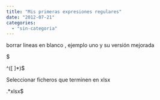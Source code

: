 ```yaml
---
title: "Mis primeras expresiones regulares"
date: "2012-07-21"
categories: 
  - "sin-categoria"
---
```


borrar lineas en blanco , ejemplo uno y su versión mejorada

$

^(\[ \]\*)$

Seleccionar ficheros que terminen en xlsx

.\*xlsx$
